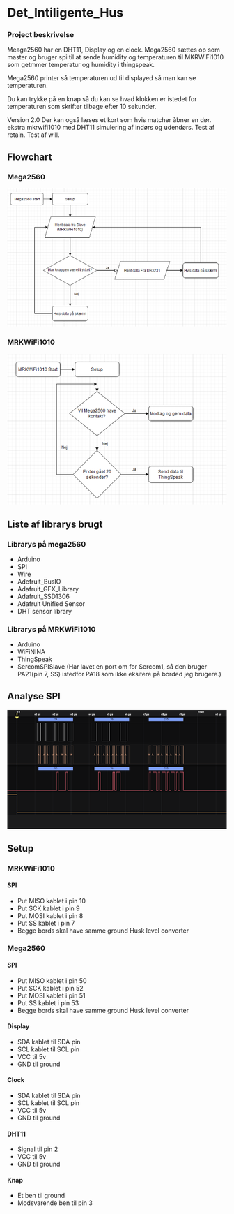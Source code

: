 # Det_Intiligente_Hus
### Project beskrivelse
Meaga2560 har en DHT11, Display og en clock.
Mega2560 sættes op som master og bruger spi til at sende humidity og temperaturen til MKRWiFi1010 som getmmer temperatur og humidity i thingspeak.

Mega2560 printer så temperaturen ud til displayed så man kan se temperaturen.

Du kan trykke på en knap så du kan se hvad klokken er istedet for temperaturen som skrifter tilbage efter 10 sekunder.

Version 2.0
Der kan også læses et kort som hvis matcher åbner en dør.
ekstra mkrwifi1010 med DHT11 simulering af indørs og udendørs.
Test af retain.
Test af will.

## Flowchart
### Mega2560
![image](Billeder/Mega2560.PNG)
### MRKWiFi1010
![image](Billeder/MRKWiFi1010.PNG)

## Liste af librarys brugt
### Librarys på mega2560
* Arduino
* SPI
* Wire
* Adefruit_BusIO
* Adafruit_GFX_Library
* Adafruit_SSD1306
* Adafruit Unified Sensor
* DHT sensor library

### Librarys på MRKWiFi1010
* Arduino
* WiFiNINA
* ThingSpeak
* SercomSPISlave (Har lavet en port om for Sercom1, så den bruger PA21(pin 7, SS) istedfor PA18 som ikke eksitere på borded jeg brugere.)

## Analyse SPI
![image](Billeder/Analyser.PNG)

## Setup
### MRKWiFi1010
#### SPI
* Put MISO kablet i pin 10
* Put SCK kablet i pin 9
* Put MOSI kablet i pin 8
* Put SS kablet i pin 7
* Begge bords skal have samme ground
Husk level converter

### Mega2560
#### SPI
* Put MISO kablet i pin 50
* Put SCK kablet i pin 52
* Put MOSI kablet i pin 51
* Put SS kablet i pin 53
* Begge bords skal have samme ground
Husk level converter
#### Display
* SDA kablet til SDA pin
* SCL kablet til SCL pin
* VCC til 5v
* GND til ground
#### Clock
* SDA kablet til SDA pin
* SCL kablet til SCL pin
* VCC til 5v
* GND til ground
#### DHT11
* Signal til pin 2
* VCC til 5v
* GND til ground
#### Knap
* Et ben til ground
* Modsvarende ben til pin 3

